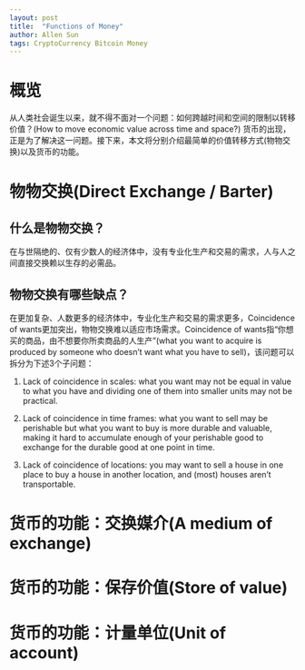 ```yaml
---
layout: post
title:  "Functions of Money"
author: Allen Sun
tags: CryptoCurrency Bitcoin Money
---
```


# 概览

从人类社会诞生以来，就不得不面对一个问题：如何跨越时间和空间的限制以转移价值？(How to move economic value across time and space?) 货币的出现，正是为了解决这一问题。接下来，本文将分别介绍最简单的价值转移方式(物物交换)以及货币的功能。

# 物物交换(Direct Exchange / Barter)

## 什么是物物交换？

在与世隔绝的、仅有少数人的经济体中，没有专业化生产和交易的需求，人与人之间直接交换赖以生存的必需品。

## 物物交换有哪些缺点？

在更加复杂、人数更多的经济体中，专业化生产和交易的需求更多，Coincidence of wants更加突出，物物交换难以适应市场需求。Coincidence of wants指“你想买的商品，由不想要你所卖商品的人生产”(what you want to acquire is produced by someone who doesn’t want what you have to sell)，该问题可以拆分为下述3个子问题：

1. Lack of coincidence in scales: what you want may not be equal in value to what you have and dividing one of them into smaller units may not be practical.

2. Lack of coincidence in time frames: what you want to sell may be perishable but what you want to buy is more durable and valuable, making it hard to accumulate enough of your perishable good to exchange for the durable good at one point in time.

3. Lack of coincidence of locations: you may want to sell a house in one place to buy a house in another location, and (most) houses aren’t transportable.



# 货币的功能：交换媒介(A medium of exchange)

# 货币的功能：保存价值(Store of value)

# 货币的功能：计量单位(Unit of account)

